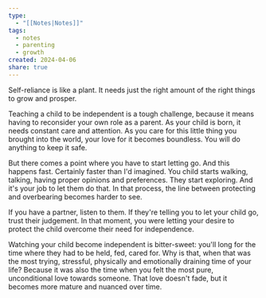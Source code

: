```yaml
---
type:
  - "[[Notes|Notes]]"
tags:
  - notes
  - parenting
  - growth
created: 2024-04-06
share: true
---
```


Self-reliance is like a plant. It needs just the right amount of the right things to grow and prosper.

Teaching a child to be independent is a tough challenge, because it means having to reconsider your own role as a parent. As your child is born, it needs constant care and attention. As you care for this little thing you brought into the world, your love for it becomes boundless. You will do anything to keep it safe.

But there comes a point where you have to start letting go. And this happens fast. Certainly faster than I'd imagined. You child starts walking, talking, having proper opinions and preferences. They start exploring. And it's your job to let them do that. In that process, the line between protecting and overbearing becomes harder to see. 

If you have a partner, listen to them. If they're telling you to let your child go, trust their judgement. In that moment, you were letting your desire to protect the child overcome their need for independence. 

Watching your child become independent is bitter-sweet: you'll long for the time where they had to be held, fed, cared for. Why is that, when that was the most trying, stressful, physically and emotionally draining time of your life? Because it was also the time when you felt the most pure, unconditional love towards someone. That love doesn't fade, but it becomes more mature and nuanced over time.